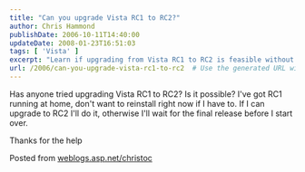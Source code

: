 ```yaml
---
title: "Can you upgrade Vista RC1 to RC2?"
author: Chris Hammond
publishDate: 2006-10-11T14:40:00
updateDate: 2008-01-23T16:51:03
tags: [ 'Vista' ]
excerpt: "Learn if upgrading from Vista RC1 to RC2 is feasible without a reinstall. Find out if you can make the switch or wait for the final release."
url: /2006/can-you-upgrade-vista-rc1-to-rc2  # Use the generated URL with year
---
```

<p>Has anyone tried upgrading Vista RC1 to RC2? Is it possible? I&#39;ve got RC1 running at home, don&#39;t want to reinstall right now if I have to. If I can upgrade to RC2 I&#39;ll do it, otherwise I&#39;ll wait for the final release before I start over.</p><p>Thanks for the help</p> Posted from <A href="https://weblogs.asp.net/christoc/">weblogs.asp.net/christoc</a>



